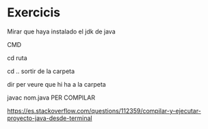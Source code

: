 # Exercicis
Mirar que haya instalado el jdk de java

CMD

cd ruta

cd .. sortir de la carpeta

dir per veure que hi ha a la carpeta

javac nom.java PER COMPILAR

https://es.stackoverflow.com/questions/112359/compilar-y-ejecutar-proyecto-java-desde-terminal

